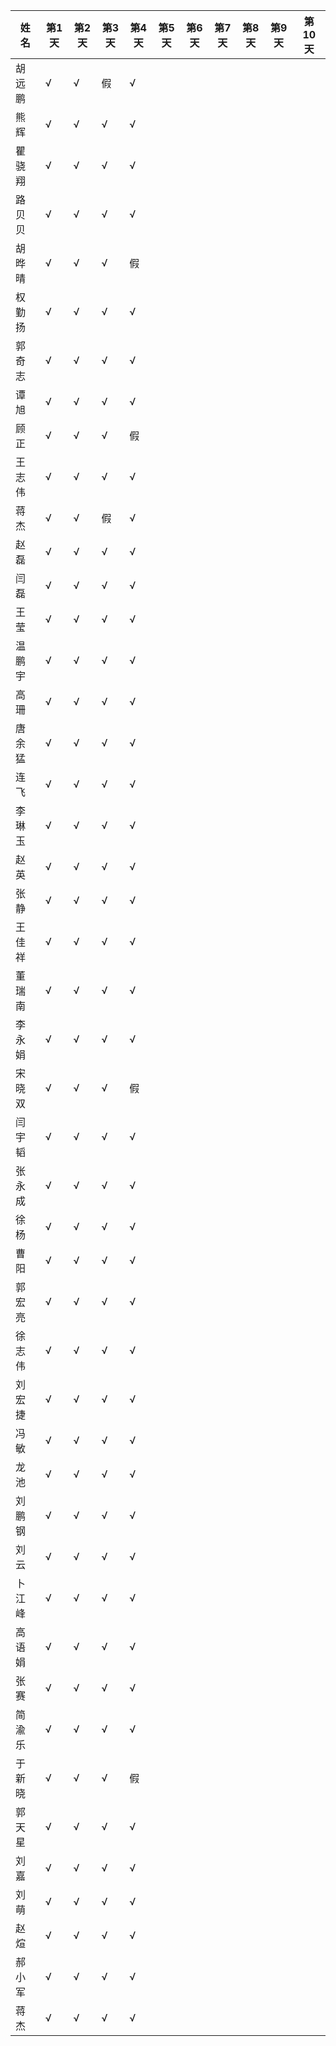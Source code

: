 |姓名| 第1天|第2天|第3天|第4天|第5天|第6天|第7天|第8天|第9天|第10天|
|----|----|----|----|----|----|----|----|----|----|----|
|胡远鹏|√|√|假|√||||||||
|熊辉|√|√|√|√||||||||
|瞿骁翔|√|√|√|√||||||||
|路贝贝|√|√|√|√||||||||
|胡晔晴|√|√|√|假|||||||
|权勤扬|√|√|√|√||||||||
|郭奇志|√|√|√|√||||||||
|谭旭|√|√|√|√||||||||
|顾正|√|√|√|假|||||||
|王志伟|√|√|√|√||||||||
|蒋杰|√|√|假|√||||||||
|赵磊|√|√|√|√|||||||||
|闫磊|√|√|√|√|||||||||
|王莹|√|√|√|√|||||||||
|温鹏宇|√|√|√|√|||||||||
|高珊|√|√|√|√|||||||||
|唐余猛|√|√|√|√|||||||||
|连飞|√|√|√|√|||||||||
|李琳玉|√|√|√|√|||||||||
|赵英|√|√|√|√|||||||||
|张静|√|√|√|√|||||||||
|王佳祥|√|√|√|√|||||||||
|董瑞南|√|√|√|√|||||||||
|李永娟|√|√|√|√|||||||||
|宋晓双|√|√|√|假||||||||
|闫宇韬|√|√|√|√|||||||||
|张永成|√|√|√|√|||||||||
|徐杨|√|√|√|√|||||||||
|曹阳|√|√|√|√|||||||||
|郭宏亮|√|√|√|√|||||||||
|徐志伟|√|√|√|√|||||||||
|刘宏捷|√|√|√|√|||||||||
|冯敏|√|√|√|√|||||||||
|龙池|√|√|√|√|||||||||
|刘鹏钢|√|√|√|√|||||||||
|刘云|√|√|√|√|||||||||
|卜江峰|√|√|√|√|||||||||
|高语娟|√|√|√|√|||||||||
|张赛|√|√|√|√|||||||||
|简渝乐|√|√|√|√|||||||||
|于新晓|√|√|√|假|||||||||
|郭天星|√|√|√|√|||||||||
|刘嘉|√|√|√|√|||||||||
|刘萌|√|√|√|√|||||||||
|赵煊|√|√|√|√|||||||||
|郝小军|√|√|√|√|||||||||
|蒋杰|√|√|√|√|||||||||
